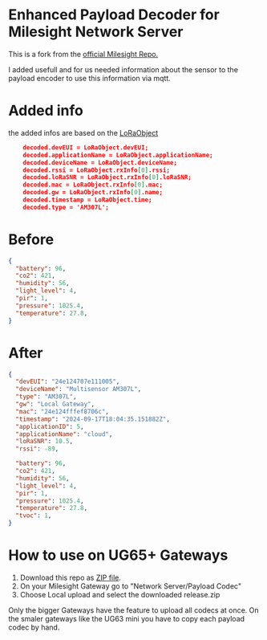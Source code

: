 # Enhanced Payload Decoder for Milesight Network Server

This is a fork from the [official Milesight Repo.](https://github.com/Milesight-IoT/codec)

I added usefull and for us needed information about the sensor to the payload encoder to use this information via mqtt.

# Added info

the added infos are based on the [LoRaObject](https://github.com/Milesight-IoT/SensorDecoders/blob/main/LoRaObject.md)

```json
    decoded.devEUI = LoRaObject.devEUI;
    decoded.applicationName = LoRaObject.applicationName;
    decoded.deviceName = LoRaObject.deviceName;
    decoded.rssi = LoRaObject.rxInfo[0].rssi;
    decoded.loRaSNR = LoRaObject.rxInfo[0].loRaSNR;
    decoded.mac = LoRaObject.rxInfo[0].mac;
    decoded.gw = LoRaObject.rxInfo[0].name;
    decoded.timestamp = LoRaObject.time;
    decoded.type = 'AM307L';
```

# Before

```json
{ 
  "battery": 96,
  "co2": 421, 
  "humidity": 56,
  "light_level": 4,
  "pir": 1,
  "pressure": 1025.4,
  "temperature": 27.8,
}
```
# After
```json
{
  "devEUI": "24e124707e111005",
  "deviceName": "Multisensor AM307L",
  "type": "AM307L",
  "gw": "Local Gateway",  
  "mac": "24e124fffef8706c",
  "timestamp": "2024-09-17T18:04:35.151882Z",
  "applicationID": 5,
  "applicationName": "cloud",  
  "loRaSNR": 10.5,
  "rssi": -89,

  "battery": 96,
  "co2": 421,
  "humidity": 56,
  "light_level": 4,
  "pir": 1,
  "pressure": 1025.4,  
  "temperature": 27.8,
  "tvoc": 1,  
}
```

# How to use on UG65+ Gateways

1. Download this repo as [ZIP file](https://github.com/corgan2222/codec/archive/refs/heads/release.zip).
2. On your Milesight Gateway go to "Network Server/Payload Codec"
3. Choose Local upload and select the downloaded release.zip

Only the bigger Gateways have the feature to upload all codecs at once. On the smaler gateways like the UG63 mini you have to copy each payload codec by hand.


